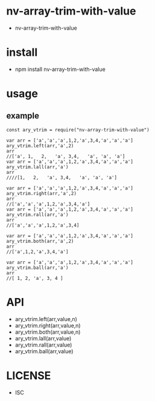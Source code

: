 nv-array-trim-with-value
===========================
- nv-array-trim-with-value


install
=======
- npm install nv-array-trim-with-value

usage
=====
    
example
-------

    const ary_vtrim = require("nv-array-trim-with-value")
    
    var arr = ['a','a','a',1,2,'a',3,4,'a','a','a']
    ary_vtrim.left(arr,'a',2)
    arr
    //['a', 1,   2,   'a', 3,4,   'a', 'a', 'a']
    var arr = ['a','a','a',1,2,'a',3,4,'a','a','a']
    ary_vtrim.lall(arr,'a')
    arr
    ////[1,   2,   'a', 3,4,   'a', 'a', 'a']

    var arr = ['a','a','a',1,2,'a',3,4,'a','a','a']
    ary_vtrim.right(arr,'a',2)
    arr
    //['a','a','a',1,2,'a',3,4,'a']
    var arr = ['a','a','a',1,2,'a',3,4,'a','a','a']
    ary_vtrim.rall(arr,'a')
    arr
    //['a','a','a',1,2,'a',3,4]

    var arr = ['a','a','a',1,2,'a',3,4,'a','a','a']
    ary_vtrim.both(arr,'a',2)
    arr
    //['a',1,2,'a',3,4,'a']

    var arr = ['a','a','a',1,2,'a',3,4,'a','a','a']
    ary_vtrim.ball(arr,'a')
    arr
    //[ 1, 2, 'a', 3, 4 ]

API
====

- ary\_vtrim.left(arr,value,n) 
- ary\_vtrim.right(arr,value,n) 
- ary\_vtrim.both(arr,value,n) 
- ary\_vtrim.lall(arr,value) 
- ary\_vtrim.rall(arr,value) 
- ary\_vtrim.ball(arr,value) 

LICENSE
=======
- ISC 

